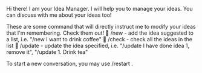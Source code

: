 Hi there! I am your Idea Manager. I will help you to manage your ideas. You can discuss with me about your ideas too!
 
These are some command that will directly instruct me to modify your ideas that I'm remembering. Check them out!
🤖 /new - add the idea suggested to a list, i.e. "/new I want to drink coffee"
🤖 /check - check all the ideas in the list
🤖 /update - update the idea specified, i.e. "/update I have done idea 1, remove it", "/update 1. Drink tea"

To start a new conversation, you may use /restart .
